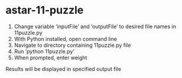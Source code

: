 # astar-11-puzzle

1) Change variable ‘inputFile’ and ‘outputFile’ to desired file names in 11puzzle.py
2) With Python installed, open command line
3) Navigate to directory containing 11puzzle.py file
4) Run ‘python 11puzzle.py’
5) When prompted, enter weight

Results will be displayed in specified output file
